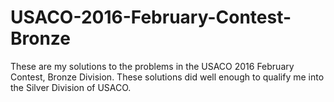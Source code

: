 # USACO-2016-February-Contest-Bronze
These are my solutions to the problems in the USACO 2016 February Contest, Bronze Division. These solutions did well enough to qualify me into the Silver Division of USACO.
